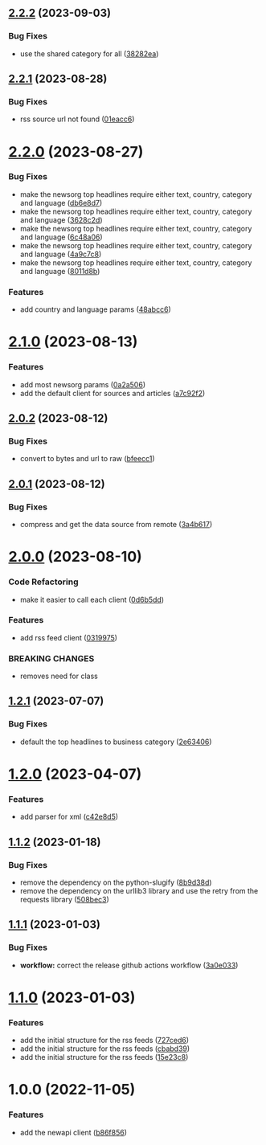 ## [2.2.2](https://github.com/onemoola/newspy/compare/v2.2.1...v2.2.2) (2023-09-03)


### Bug Fixes

* use the shared category for all ([38282ea](https://github.com/onemoola/newspy/commit/38282ea72b0826b52e170d538d26005fc8b5132e))

## [2.2.1](https://github.com/onemoola/newspy/compare/v2.2.0...v2.2.1) (2023-08-28)


### Bug Fixes

* rss source url not found ([01eacc6](https://github.com/onemoola/newspy/commit/01eacc6a371c0399eec9a0189af2f927950651ad))

# [2.2.0](https://github.com/onemoola/newspy/compare/v2.1.0...v2.2.0) (2023-08-27)


### Bug Fixes

* make the newsorg top headlines require either text, country, category and language ([db6e8d7](https://github.com/onemoola/newspy/commit/db6e8d718fa3e676cdff141ded41ae0ee1ae733c))
* make the newsorg top headlines require either text, country, category and language ([3628c2d](https://github.com/onemoola/newspy/commit/3628c2d26ea820a3b65766a99d925fc37b54708c))
* make the newsorg top headlines require either text, country, category and language ([6c48a06](https://github.com/onemoola/newspy/commit/6c48a0644f127688ef3a2837acb98b9a0757c9db))
* make the newsorg top headlines require either text, country, category and language ([4a9c7c8](https://github.com/onemoola/newspy/commit/4a9c7c8d12a698cad6562f8a1ebff7beb8bf4dce))
* make the newsorg top headlines require either text, country, category and language ([8011d8b](https://github.com/onemoola/newspy/commit/8011d8b55591fe5abe02fbe3a2b821eaade79587))


### Features

* add country and language params ([48abcc6](https://github.com/onemoola/newspy/commit/48abcc684c94d7a993d0f9e669c48e7dbb9f3936))

# [2.1.0](https://github.com/onemoola/newspy/compare/v2.0.2...v2.1.0) (2023-08-13)


### Features

* add most newsorg params ([0a2a506](https://github.com/onemoola/newspy/commit/0a2a506721b7cba7ad05dd4f131e39d9b737c7b7))
* add the default client for sources and articles ([a7c92f2](https://github.com/onemoola/newspy/commit/a7c92f22a09bc1df4bb5cd2b5684e6cb057d553f))

## [2.0.2](https://github.com/onemoola/newspy/compare/v2.0.1...v2.0.2) (2023-08-12)


### Bug Fixes

* convert to bytes and url to raw ([bfeecc1](https://github.com/onemoola/newspy/commit/bfeecc16dfb5be3cf663d106c8934d15b790e50e))

## [2.0.1](https://github.com/onemoola/newspy/compare/v2.0.0...v2.0.1) (2023-08-12)


### Bug Fixes

* compress and get the data source from remote ([3a4b617](https://github.com/onemoola/newspy/commit/3a4b6176a39c7f613bc2005d3035b194af8b9877))

# [2.0.0](https://github.com/onemoola/newspy/compare/v1.2.1...v2.0.0) (2023-08-10)


### Code Refactoring

* make it easier to call each client ([0d6b5dd](https://github.com/onemoola/newspy/commit/0d6b5dd8949a189589d761e6c8ca1741b081c443))


### Features

* add rss feed client ([0319975](https://github.com/onemoola/newspy/commit/03199752fa0fa8a6f91ac8b71feeeb6038a9a291))


### BREAKING CHANGES

* removes need for class

## [1.2.1](https://github.com/msotho/newspy/compare/v1.2.0...v1.2.1) (2023-07-07)


### Bug Fixes

* default the top headlines to business category ([2e63406](https://github.com/msotho/newspy/commit/2e63406cd37d8f65f6cd42edd80cd192ad31e271))

# [1.2.0](https://github.com/msotho/newspy/compare/v1.1.2...v1.2.0) (2023-04-07)


### Features

* add parser for xml ([c42e8d5](https://github.com/msotho/newspy/commit/c42e8d5766d3f37f8532a37041592118079f6deb))

## [1.1.2](https://github.com/msotho/newspy/compare/v1.1.1...v1.1.2) (2023-01-18)


### Bug Fixes

* remove the dependency on the python-slugify ([8b9d38d](https://github.com/msotho/newspy/commit/8b9d38d579a86dc5dae17c45f433cf25eecd1957))
* remove the dependency on the urllib3 library and use the retry from the requests library ([508bec3](https://github.com/msotho/newspy/commit/508bec315586c4bbbf2434d84d0639236dcc8136))

## [1.1.1](https://github.com/msotho/newspy/compare/v1.1.0...v1.1.1) (2023-01-03)


### Bug Fixes

* **workflow:** correct the release github actions workflow ([3a0e033](https://github.com/msotho/newspy/commit/3a0e033f4042e5bf8f424b351a64dab460438b9f))

# [1.1.0](https://github.com/msotho/newspy/compare/v1.0.0...v1.1.0) (2023-01-03)


### Features

* add the initial structure for the rss feeds ([727ced6](https://github.com/msotho/newspy/commit/727ced644ea10c08bbeff0f8f1bc0ca4dbef4b50))
* add the initial structure for the rss feeds ([cbabd39](https://github.com/msotho/newspy/commit/cbabd39199ac2c64494814fbdc636d4305d85942))
* add the initial structure for the rss feeds ([15e23c8](https://github.com/msotho/newspy/commit/15e23c8c6e949c93e48a157dfb3cf97da15b2876))

# 1.0.0 (2022-11-05)


### Features

* add the newapi client ([b86f856](https://github.com/msotho/newspy/commit/b86f8567b0eb632a81e279410f10a51353886fef))
